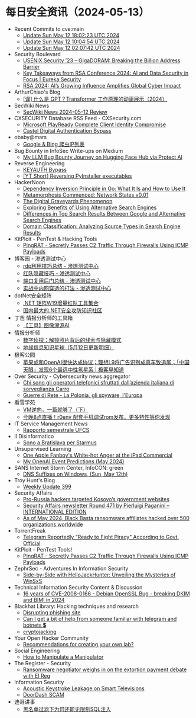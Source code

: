 # 每日安全资讯（2024-05-13）

- Recent Commits to cve:main
  - [Update Sun May 12 18:02:23 UTC 2024](https://github.com/trickest/cve/commit/f82a95ea8cc151c3fd6548522861ddc4b118d6f1)
  - [Update Sun May 12 10:04:54 UTC 2024](https://github.com/trickest/cve/commit/f1afcf454d5bbd93cfd4bb398142038b1cfb6aca)
  - [Update Sun May 12 02:07:42 UTC 2024](https://github.com/trickest/cve/commit/2f4f91d1bffe26c55902bbe136fd6c72da10b9c6)
- Security Boulevard
  - [USENIX Security ’23 – GigaDORAM: Breaking the Billion Address Barrier](https://securityboulevard.com/2024/05/usenix-security-23-gigadoram-breaking-the-billion-address-barrier/)
  - [Key Takeaways from RSA Conference 2024: AI and Data Security in Focus | Eureka Security](https://securityboulevard.com/2024/05/key-takeaways-from-rsa-conference-2024-ai-and-data-security-in-focus-eureka-security/)
  - [RSA 2024: AI’s Growing Influence Amplifies Global Cyber Impact](https://securityboulevard.com/2024/05/rsa-2024-ais-growing-influence-amplifies-global-cyber-impact/)
- ArthurChiao's Blog
  - [[译] 什么是 GPT？Transformer 工作原理的动画展示（2024）](https://arthurchiao.github.io/blog/visual-intro-to-transformers-zh/)
- SecWiki News
  - [SecWiki News 2024-05-12 Review](http://www.sec-wiki.com/?2024-05-12)
- CXSECURITY Database RSS Feed - CXSecurity.com
  - [Microsoft PlayReady Complete Client Identity Compromise](https://cxsecurity.com/issue/WLB-2024050033)
  - [Castel Digital Authentication Bypass](https://cxsecurity.com/issue/WLB-2024050032)
- obaby@mars
  - [Google & Bing 爬虫IP列表](https://h4ck.org.cn/2024/05/16956)
- Bug Bounty in InfoSec Write-ups on Medium
  - [My LLM Bug Bounty Journey on Hugging Face Hub via Protect AI](https://infosecwriteups.com/my-llm-bug-bounty-journey-on-hugging-face-hub-via-protect-ai-9f3a1bc72c2e?source=rss----7b722bfd1b8d--bug_bounty)
- Reverse Engineering
  - [KEYAUTH Bypass](https://www.reddit.com/r/ReverseEngineering/comments/1cqhxdt/keyauth_bypass/)
  - [[YT Short] Reversing PyInstaller executables](https://www.reddit.com/r/ReverseEngineering/comments/1cq25aw/yt_short_reversing_pyinstaller_executables/)
- HackerNoon
  - [Dependency Inversion Principle in Go: What It Is and How to Use It](https://hackernoon.com/dependency-inversion-principle-in-go-what-it-is-and-how-to-use-it?source=rss)
  - [Metamorphosis Commenced: Network States v0.01](https://hackernoon.com/metamorphosis-commenced-network-states-v001?source=rss)
  - [The Digital Graveyards Phenomenon](https://hackernoon.com/the-digital-graveyards-phenomenon?source=rss)
  - [Exploring Benefits of Using Alternative Search Engines](https://hackernoon.com/exploring-benefits-of-using-alternative-search-engines?source=rss)
  - [Differences in Top Search Results Between Google and Alternative Search Engines](https://hackernoon.com/differences-in-top-search-results-between-google-and-alternative-search-engines?source=rss)
  - [Domain Classification: Analyzing Source Types in Search Engine Results](https://hackernoon.com/domain-classification-analyzing-source-types-in-search-engine-results?source=rss)
- KitPloit - PenTest &amp; Hacking Tools
  - [PingRAT - Secretly Passes C2 Traffic Through Firewalls Using ICMP Payloads](http://www.kitploit.com/2024/05/pingrat-secretly-passes-c2-traffic.html)
- 博客园 - 渗透测试中心
  - [rdp利用技巧总结 - 渗透测试中心](https://www.cnblogs.com/backlion/p/18187755)
  - [红队隐藏技巧 - 渗透测试中心](https://www.cnblogs.com/backlion/p/18187749)
  - [端口复用后门总结 - 渗透测试中心](https://www.cnblogs.com/backlion/p/18187748)
  - [实战中内网穿透的打法 - 渗透测试中心](https://www.cnblogs.com/backlion/p/18187739)
- dotNet安全矩阵
  - [.NET 矩阵W19增量红队工具集合](https://mp.weixin.qq.com/s?__biz=MzUyOTc3NTQ5MA==&mid=2247491736&idx=1&sn=1888e04a3a75763873042289355f8925&chksm=fa594e75cd2ec7633a3e90451ee98bf58535604bddf8aeb7bb2e28047b58df553f70a3e351c1&scene=58&subscene=0#rd)
  - [国内最大的.NET安全攻防知识社区](https://mp.weixin.qq.com/s?__biz=MzUyOTc3NTQ5MA==&mid=2247491736&idx=2&sn=4871f79d690012897b999036d0bfe088&chksm=fa594e75cd2ec76325cabaf46a075cfa6804d52ebadd903fe86910fe6057e81759783b9453f5&scene=58&subscene=0#rd)
- 丁爸 情报分析师的工具箱
  - [【工具】图像溯源AI](https://mp.weixin.qq.com/s?__biz=MzI2MTE0NTE3Mw==&mid=2651143701&idx=1&sn=16e0722388bb5f08a97dc66cd54da865&chksm=f1af492fc6d8c039abe7ea1cb5fc14d739d8d722b540d9cdf1ad2c6a86605f6c024f0a9b936f&scene=58&subscene=0#rd)
- 情报分析师
  - [数字侦探：解锁照片背后的线索与隐藏模式](https://mp.weixin.qq.com/s?__biz=MzA3Mjc1MTkwOA==&mid=2650549337&idx=1&sn=f6a95e78e5f4b132412e2fe79b5fd5a4&chksm=87110212b0668b040f192d91df47949f1917e233b436e458cd68088fc1c270e97a54d8631a1c&scene=58&subscene=0#rd)
  - [地缘信息知识星球（5月12日更新明细）](https://mp.weixin.qq.com/s?__biz=MzA3Mjc1MTkwOA==&mid=2650549337&idx=2&sn=5052b535802f9745e9283f14407f5486&chksm=87110212b0668b04f209a1e4662b4f09d1241236d5dc15754061cfe3f87bd0663f3d5b233d28&scene=58&subscene=0#rd)
- 极客公园
  - [苹果或和OpenAI很快达成协议；理想L9将广告识别成真车致追尾；「中国天眼」发现6个最远中性氢星系 | 极客早知道](https://mp.weixin.qq.com/s?__biz=MTMwNDMwODQ0MQ==&mid=2653041038&idx=1&sn=3ead7cad498a9d6b4ca13dfdef0dddc1&chksm=7e574c384920c52e4e89ac68a26d5113b7f05ab529272fede8d389773d21c91021d37934b60d&scene=58&subscene=0#rd)
- Over Security - Cybersecurity news aggregator
  - [Chi sono gli operatori telefonici sfruttati dall’azienda italiana di sorveglianza Carro](https://irpimedia.irpi.eu/setelefonando-operatori-telefonici-sorveglianza-geolocalizzazione-carro/)
  - [Guerre di Rete - La Polonia, gli spyware, l'Europa](https://guerredirete.substack.com/p/guerre-di-rete-la-polonia-gli-spyware)
- 看雪学苑
  - [VM逆向，一篇就够了（下）](https://mp.weixin.qq.com/s?__biz=MjM5NTc2MDYxMw==&mid=2458554406&idx=1&sn=09b1307e73fc9a5575095895864e3799&chksm=b18da0ac86fa29ba72ab127bd2c86148921e21a605844b7d1a7ba8f60361215107dc3f67f5fd&scene=58&subscene=0#rd)
  - [今晚8点直播！r0env 配套手机调试rom发布，更多特性等你发现](https://mp.weixin.qq.com/s?__biz=MjM5NTc2MDYxMw==&mid=2458554406&idx=2&sn=a8a59e4c12b5923a63c633fa26e5f228&chksm=b18da0ac86fa29baba56f04715c4a3b9990c785eb67222c8195450e613583d771505f4372963&scene=58&subscene=0#rd)
- IT Service Management News
  - [Rapporto semestrale UFCS](http://blog.cesaregallotti.it/2024/05/rapporto-semestrale-ufcs.html)
- Il Disinformatico
  - [Sono a Bratislava per Starmus](http://attivissimo.blogspot.com/2024/05/sono-bratislava-per-starmus.html)
- Unsupervised Learning
  - [One Apple Fanboy's White-hot Anger at the iPad Commercial](https://danielmiessler.com/p/one-apple-fanboys-whitehot-anger-ipad-commercial)
  - [My OpenAI Event Predictions (May 2024)](https://danielmiessler.com/p/openai-event-predictions-may-2024)
- SANS Internet Storm Center, InfoCON: green
  - [DNS Suffixes on Windows, (Sun, May 12th)](https://isc.sans.edu/diary/rss/30912)
- Troy Hunt's Blog
  - [Weekly Update 399](https://www.troyhunt.com/weekly-update-399/)
- Security Affairs
  - [Pro-Russia hackers targeted Kosovo’s government websites](https://securityaffairs.com/163041/hacking/pro-russia-hackers-targeted-kosovo.html)
  - [Security Affairs newsletter Round 471 by Pierluigi Paganini – INTERNATIONAL EDITION](https://securityaffairs.com/163036/breaking-news/security-affairs-newsletter-round-471-by-pierluigi-paganini-international-edition.html)
  - [As of May 2024, Black Basta ransomware affiliates hacked over 500 organizations worldwide](https://securityaffairs.com/163019/cyber-crime/black-basta-ransomware-500-organizations.html)
- TorrentFreak
  - [Telegram Reportedly “Ready to Fight Piracy” According to Govt. Official](https://torrentfreak.com/telegram-reportedly-ready-to-fight-piracy-according-to-govt-official-240512/)
- KitPloit - PenTest Tools!
  - [PingRAT - Secretly Passes C2 Traffic Through Firewalls Using ICMP Payloads](http://www.kitploit.com/2024/05/pingrat-secretly-passes-c2-traffic.html)
- ZephrSec - Adventures In Information Security
  - [Side-by-Side with HelloJackHunter: Unveiling the Mysteries of WinSxS](https://blog.zsec.uk/hellojackhunter-exploring-winsxs/)
- Technical Information Security Content & Discussion
  - [16 years of CVE-2008-0166 - Debian OpenSSL Bug - breaking DKIM and BIMI in 2024](https://www.reddit.com/r/netsec/comments/1cq5rxf/16_years_of_cve20080166_debian_openssl_bug/)
- Blackhat Library: Hacking techniques and research
  - [Disrupting phishing site](https://www.reddit.com/r/blackhat/comments/1cqbhmc/disrupting_phishing_site/)
  - [Can I get a bit of help from someone familiar with telegram and botnets 💲](https://www.reddit.com/r/blackhat/comments/1cq8hgg/can_i_get_a_bit_of_help_from_someone_familiar/)
  - [cryptojacking](https://www.reddit.com/r/blackhat/comments/1cqeyeu/cryptojacking/)
- Your Open Hacker Community
  - [Recommendations for creating your own lab?](https://www.reddit.com/r/HowToHack/comments/1cqeuxw/recommendations_for_creating_your_own_lab/)
- Social Engineering
  - [How to Manipulate a Manipulator](https://www.reddit.com/r/SocialEngineering/comments/1cqkzcd/how_to_manipulate_a_manipulator/)
- The Register - Security
  - [Ransomware negotiator weighs in on the extortion payment debate with El Reg](https://go.theregister.com/feed/www.theregister.com/2024/05/12/ransomware_negotiator_payments/)
- Information Security
  - [Acoustic Keystroke Leakage on Smart Televisions](https://www.reddit.com/r/Information_Security/comments/1cqkfmr/acoustic_keystroke_leakage_on_smart_televisions/)
  - [DoorDash SCAM](https://www.reddit.com/r/Information_Security/comments/1cqbpu0/doordash_scam/)
- 迪哥讲事
  - [黑名单过滤下为何还能无限制SQL注入](https://mp.weixin.qq.com/s?__biz=MzIzMTIzNTM0MA==&mid=2247494600&idx=1&sn=35845981e16f993775516df7f30687d9&chksm=e8a5e1abdfd268bd90e0e675d4e6949544d2285fb75e6800fda86d2d306899481a7366026404&scene=58&subscene=0#rd)
